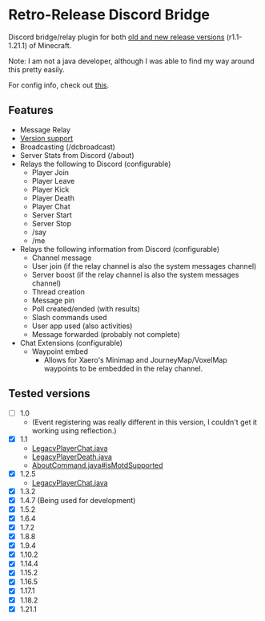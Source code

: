 # Retro-Release Discord Bridge
Discord bridge/relay plugin for both [old and new release versions](#tested-versions) (r1.1-1.21.1) of Minecraft.   

Note: I am not a java developer, although I was able to find my way around this pretty easily.

For config info, check out [this](https://github.com/DexrnZacAttack/RRDiscordBridge/wiki/Config).

## Features
- Message Relay
- [Version support](#tested-versions)
- Broadcasting (/dcbroadcast)
- Server Stats from Discord (/about)
- Relays the following to Discord (configurable)
  - Player Join
  - Player Leave
  - Player Kick
  - Player Death
  - Player Chat
  - Server Start
  - Server Stop
  - /say
  - /me
- Relays the following information from Discord (configurable)
  - Channel message
  - User join (if the relay channel is also the system messages channel)
  - Server boost (if the relay channel is also the system messages channel)
  - Thread creation
  - Message pin
  - Poll created/ended (with results)
  - Slash commands used
  - User app used (also activities)
  - Message forwarded (probably not complete)
- Chat Extensions (configurable)
  - Waypoint embed
    - Allows for Xaero's Minimap and JourneyMap/VoxelMap waypoints to be embedded in the relay channel.

## Tested versions
- [ ] 1.0   
  - (Event registering was really different in this version, I couldn't get it working using reflection.) 
- [X] 1.1
  - [LegacyPlayerChat.java](src/main/java/io/github/dexrnzacattack/rrdiscordbridge/eventcompatibility/legacy/LegacyPlayerChat.java)
  - [LegacyPlayerDeath.java](src/main/java/io/github/dexrnzacattack/rrdiscordbridge/eventcompatibility/legacy/LegacyPlayerDeath.java)
  - [AboutCommand.java#isMotdSupported](src/main/java/io/github/dexrnzacattack/rrdiscordbridge/discord/AboutCommand.java)
- [X] 1.2.5
  - [LegacyPlayerChat.java](src/main/java/io/github/dexrnzacattack/rrdiscordbridge/eventcompatibility/legacy/LegacyPlayerChat.java)
- [X] 1.3.2
- [X] 1.4.7 (Being used for development)
- [X] 1.5.2
- [X] 1.6.4
- [X] 1.7.2
- [X] 1.8.8
- [X] 1.9.4
- [X] 1.10.2
- [X] 1.14.4
- [X] 1.15.2
- [X] 1.16.5
- [X] 1.17.1
- [X] 1.18.2
- [X] 1.21.1